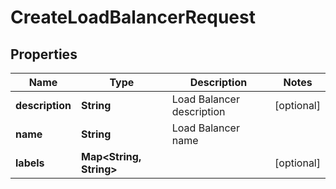 

# CreateLoadBalancerRequest


## Properties

| Name | Type | Description | Notes |
|------------ | ------------- | ------------- | -------------|
|**description** | **String** | Load Balancer description |  [optional] |
|**name** | **String** | Load Balancer name |  |
|**labels** | **Map&lt;String, String&gt;** |  |  [optional] |



